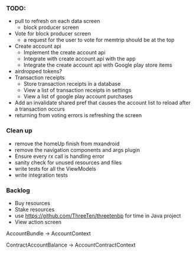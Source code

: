 ### TODO:
- pull to refresh on each data screen
    - block producer screen
- Vote for block producer screen
    - a request for the user to vote for memtrip should be at the top
- Create account api 
    - Implement the create account api 
    - Integrate with create account api with the app
    - Integrate the create account api with Google play store items
- airdropped tokens?
- Transaction receipts 
    - Store transaction receipts in a database
    - View a list of transaction receipts in settings
    - View a list of google play account purchases
- Add an invalidate shared pref that causes the account list to reload after a transaction occurs
- returning from voting errors is refreshing the screen

### Clean up
- remove the homeUp finish from mxandroid
- remove the navigation components and args plugin
- Ensure every rx call is handling error
- sanity check for unused resources and files
- write tests for all the ViewModels
- write integration tests

### Backlog
- Buy resources
- Stake resources
- use https://github.com/ThreeTen/threetenbp for time in Java project
- View action screen

AccountBundle -> AccountContext

ContractAccountBalance -> AccountContractContext